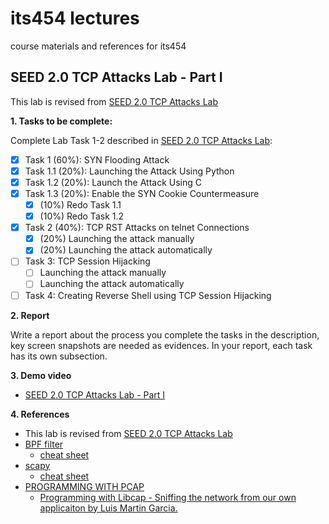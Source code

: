 # its454 lectures

course materials and references for its454

## SEED 2.0 TCP Attacks Lab - Part I

This lab is revised from [SEED 2.0 TCP Attacks Lab](https://seedsecuritylabs.org/Labs_20.04/Networking/TCP_Attacks/)

**1. Tasks to be complete:**

Complete Lab Task 1-2 described in [SEED 2.0 TCP Attacks Lab](./refs/TCPAttacks.pdf):

- [x]  Task 1 (60%): SYN Flooding Attack
  - [x] Task 1.1 (20%): Launching the Attack Using Python
  - [x] Task 1.2 (20%): Launch the Attack Using C
  - [x] Task 1.3 (20%): Enable the SYN Cookie Countermeasure
    - [x] (10%) Redo Task 1.1
    - [x] (10%) Redo Task 1.2
- [x] Task 2 (40%): TCP RST Attacks on telnet Connections
  - [x] (20%) Launching the attack manually
  - [x] (20%) Launching the attack automatically
- [ ] Task 3: TCP Session Hijacking
  - [ ] Launching the attack manually
  - [ ] Launching the attack automatically
- [ ] Task 4: Creating Reverse Shell using TCP Session Hijacking

**2. Report**

Write a report about the process you complete the tasks in the description, key screen snapshots are needed as evidences. In your report, each task has its own subsection.


**3. Demo video**
* [SEED 2.0 TCP Attacks Lab - Part I](https://youtu.be/jyMPaCML9Q0)

**4. References**
* This lab is revised from [SEED 2.0 TCP Attacks Lab](https://seedsecuritylabs.org/Labs_20.04/Networking/TCP_Attacks/)
* [BPF filter](https://www.kernel.org/doc/html/latest/networking/filter.html)
  * [cheat sheet](https://www.gigamon.com/content/dam/resource-library/english/guide---cookbook/gu-bpf-reference-guide-gigamon-insight.pdf)
* [scapy](https://scapy.net/)
  * [cheat sheet](https://wiki.sans.blue/Tools/pdfs/ScapyCheatSheet_v0.2.pdf)
* [PROGRAMMING WITH PCAP](https://www.tcpdump.org/pcap.html)
  * [Programming with Libcap - Sniffing the network from our own applicaiton by Luis Martin Garcia.](http://recursos.aldabaknocking.com/libpcapHakin9LuisMartinGarcia.pdf)
